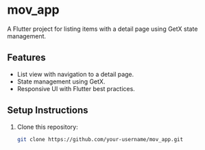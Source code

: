 # mov_app

A Flutter project for listing items with a detail page using GetX state management.

## Features
- List view with navigation to a detail page.
- State management using GetX.
- Responsive UI with Flutter best practices.

## Setup Instructions
1. Clone this repository:
   ```sh
   git clone https://github.com/your-username/mov_app.git
